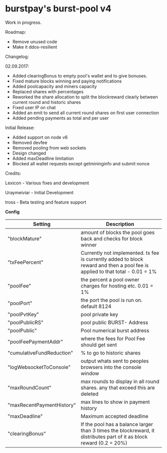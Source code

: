 burstpay's burst-pool v4
==========


Work in progress.

Roadmap:
- Remove unused code
- Make it ddos-resilient

Changelog:

02.09.2017:
- Added clearingBonus to empty pool's wallet and to give bonuses.
- Fixed mature blocks winning and paying notifications
- Added poolcapacity and miners capacity
- Replaced shares with percentages
- Reworked the share allocation to split the blockreward clearly between current round and historic shares
- Fixed user IP on chat
- Added an emit to send all current round shares on first user connection
- Added pending payments as total and per user 

Initial Release:
- Added support on node v6
- Removed devfee
- Removed pooling from web sockets
- Design changed
- Added maxDeadline limitation
- Blocked all wallet requests except getmininginfo and submit nonce


Credits:

Lexicon - Various fixes and development 

Uraymeiviar - Initial Development

tross - Beta testing and feature support


**Config**

| Setting | Description |
| --- | --- |
|"blockMature" | amount of blocks the pool goes back and checks for block winner|
|"txFeePercent" | Currently not implemented. tx fee is currently added to block reward and then a pool fee is applied to that total - 0.01 = 1% |
|"poolFee" | the percent a pool owner charges for hosting etc. 0.01 = 1%|
|"poolPort" | the port the pool is run on. default 8124|
|"poolPvtKey" | pool private key|
|"poolPublicRS" | pool public BURST- Address|
|"poolPublic" | Pool numerical burst address|
|"poolFeePaymentAddr" | where the fees for Pool Fee should get sent|
|"cumulativeFundReduction" | % to go to historic shares|
|"logWebsocketToConsole" | output whats sent to peoples browsers into the console window|
|"maxRoundCount" | max rounds to display in all round shares. any that exceed this are deleted|
|"maxRecentPaymentHistory" | max lines to show in payment history|
|"maxDeadline" | Maximum accepted deadline|
|"clearingBonus" | If the pool has a balance larger than 3 times the blockreward, it distributes part of it as block reward (0.2 = 20%)|
